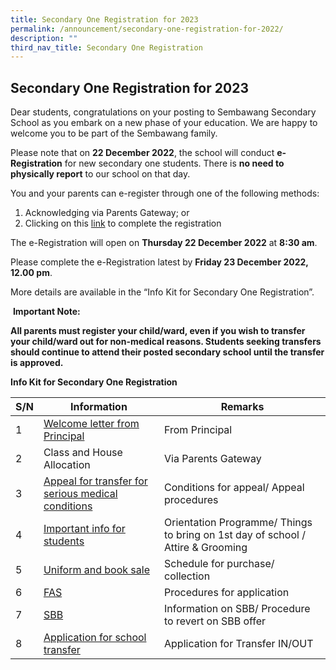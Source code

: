 ```yaml
---
title: Secondary One Registration for 2023
permalink: /announcement/secondary-one-registration-for-2022/
description: ""
third_nav_title: Secondary One Registration
---
```

## Secondary One Registration for 2023

Dear students, congratulations on your posting to Sembawang Secondary School as you embark on a new phase of your education. We are happy to welcome you to be part of the Sembawang family.

Please note that on **22 December 2022**, the school will conduct **e-Registration** for new secondary one students. There is **no need to physically report** to our school on that day.

You and your parents can e-register through one of the following methods:

1.  Acknowledging via Parents Gateway; or
2.  Clicking on this [link](https://docs.google.com/forms/d/1d6b9xOf0woSLBd4yWerzKJMVn_u5m5l8agJ3ZMilBaU/edit) to complete the registration

The e-Registration will open on **Thursday 22 December 2022** at **8:30 am**.

Please complete the e-Registration latest by **Friday 23 December 2022, 12.00 pm**.

More details are available in the “Info Kit for Secondary One Registration”.

 **Important Note:**

**All parents must register your child/ward, even if you wish to transfer your child/ward out for non-medical reasons. Students seeking transfers should continue to attend their posted secondary school until the transfer is approved.**

**Info Kit for Secondary One Registration**



| S/N | Information | Remarks |
| -------- | -------- | -------- |
| 1    | [Welcome letter from Principal](https://www.sembawangsec.moe.edu.sg/announcement/Secondary-One-Registration/welcome-letter/)     | From Principal     |
| 2   | Class and House Allocation     | Via Parents Gateway    |
| 3    | [Appeal for transfer for serious medical conditions](https://www.sembawangsec.moe.edu.sg/announcement/Secondary-One-Registration/appeal-for-transfer-for-serious-medical-conditions/)     | Conditions for appeal/ Appeal procedures    |
| 4    | [Important info for students](https://www.sembawangsec.moe.edu.sg/announcement/Secondary-One-Registration/important-information-for-students-and-parents/)     | Orientation Programme/ Things to bring on 1st day of school / Attire & Grooming    |
| 5    | [Uniform and book sale](https://www.sembawangsec.moe.edu.sg/announcement/Secondary-One-Registration/uniform-and-book-sale/)     | Schedule for purchase/ collection    |
| 6    | [FAS](https://www.sembawangsec.moe.edu.sg/announcement/Secondary-One-Registration/financial-assistance-scheme-fas/)     | Procedures for application     |
| 7    | [SBB](https://www.sembawangsec.moe.edu.sg/announcement/Secondary-One-Registration/subject-based-banding/)     | Information on SBB/ Procedure to revert on SBB offer    |
| 8    | [Application for school transfer](https://www.sembawangsec.moe.edu.sg/announcement/Secondary-One-Registration/transfer-application/)     | Application for Transfer IN/OUT    |
